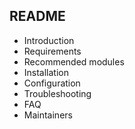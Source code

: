 README
---------------------

 * Introduction
 * Requirements
 * Recommended modules
 * Installation
 * Configuration
 * Troubleshooting
 * FAQ
 * Maintainers